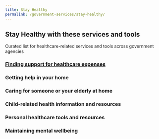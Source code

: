 ```yaml
---
title: Stay Healthy
permalink: /government-services/stay-healthy/
---
```


## Stay Healthy with these services and tools

Curated list for healthcare-related services and tools across government agencies


### [Finding support for healthcare expenses](/government-services/stay-healthy/overview/)

### Getting help in your home

### Caring for someone or your elderly at home

### Child-related health information and resources

### Personal healthcare tools and resources

### Maintaining mental wellbeing
